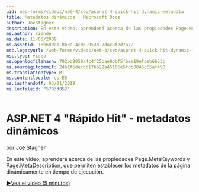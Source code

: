 ```yaml
---
uid: web-forms/videos/net-4/seo/aspnet-4-quick-hit-dynamic-metadata
title: Metadatos dinámicos | Microsoft Docs
author: JoeStagner
description: En este vídeo, aprenderá acerca de las propiedades Page.MetaKeywords y Page.MetaDescription, lo que permite establecer los metadatos de la página de forma dinámica en inteligencia de tiempo de ejecución...
ms.author: riande
ms.date: 11/05/2009
ms.assetid: 16b680a1-8b3e-4c06-953d-7dac8f7d7a72
msc.legacyurl: /web-forms/videos/net-4/seo/aspnet-4-quick-hit-dynamic-metadata
msc.type: video
ms.openlocfilehash: 702bb9058a4c4f25bae0dbf5fbea19efaeb6b53b
ms.sourcegitcommit: 24b1f6decbb17bb22a45166e5fdb0845c65af498
ms.translationtype: MT
ms.contentlocale: es-ES
ms.lasthandoff: 03/01/2019
ms.locfileid: "57033052"
---
```

<a name="aspnet-4-quick-hit---dynamic-metadata"></a>ASP.NET 4 "Rápido Hit" - metadatos dinámicos
====================
por [Joe Stagner](https://github.com/JoeStagner)

En este vídeo, aprenderá acerca de las propiedades Page.MetaKeywords y Page.MetaDescription, que permiten establecer los metadatos de la página dinámicamente en tiempo de ejecución. 

[&#9654;Vea el vídeo (5 minutos)](https://channel9.msdn.com/Blogs/ASP-NET-Site-Videos/aspnet-4-quick-hit-dynamic-metadata)
